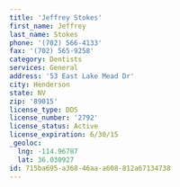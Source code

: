 ```yaml
---
title: 'Jeffrey Stokes'
first_name: Jeffrey
last_name: Stokes
phone: '(702) 566-4133'
fax: '(702) 565-9258'
category: Dentists
services: General
address: '53 East Lake Mead Dr'
city: Henderson
state: NV
zip: '89015'
license_type: DDS
license_number: '2792'
license_status: Active
license_expiration: 6/30/15
_geoloc:
  lng: -114.96787
  lat: 36.030927
id: 715ba695-a368-46aa-a608-812a67134738
---
```

